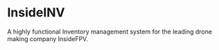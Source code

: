 # InsideINV
A highly functional Inventory management system for the leading drone making company InsideFPV.
